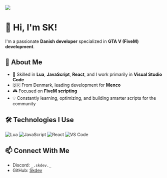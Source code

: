 ![](https://komarev.com/ghpvc/?username=SkTheGoat)

# 👋 Hi, I'm SK!

I'm a passionate **Danish developer** specialized in **GTA V (FiveM) development**.

## 🚀 About Me

- 🧠 Skilled in **Lua**, **JavaScript**, **React**, and I work primarily in **Visual Studio Code**
- 🇩🇰 From Denmark, leading development for **Menco**
- 🎮 Focused on **FiveM scripting**
- 💡 Constantly learning, optimizing, and building smarter scripts for the community

## 🛠️ Technologies I Use

![Lua](https://img.shields.io/badge/Lua-2C2D72?style=for-the-badge&logo=lua&logoColor=white)
![JavaScript](https://img.shields.io/badge/JavaScript-F7DF1E?style=for-the-badge&logo=javascript&logoColor=black)
![React](https://img.shields.io/badge/React-20232A?style=for-the-badge&logo=react&logoColor=61DAFB)
![VS Code](https://img.shields.io/badge/VS%20Code-007ACC?style=for-the-badge&logo=visual-studio-code&logoColor=white)

## 📫 Connect With Me

- Discord: `_.skdev._`
- GitHub: [Skdev](https://github.com/SkTheGoat)
